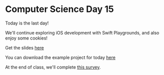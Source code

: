 # Computer Science Day 15

<link href="index.css" rel="stylesheet">

Today is the last day!

We'll continue exploring iOS development with Swift Playgrounds, and also enjoy some cookies!

Get the slides [here](../presentation-pdfs/day16.pdf)

You can download the example project for today [here](../assets/Favorite%20Things.zip)

At the end of class, we'll complete [this survey](https://forms.gle/Rtp8DQemj55Znuuy8).